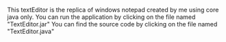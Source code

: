 This textEditor is the replica of windows notepad created by me using core java only.
You can run the application by clicking on the file named "TextEditor.jar"
You can find the source code by clicking on the file named "TextEditor.java"
